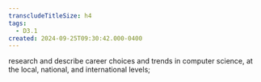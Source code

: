 ```yaml
---
transcludeTitleSize: h4
tags:
  - D3.1
created: 2024-09-25T09:30:42.000-0400
---
```

research and describe career choices and trends in computer science, at the local, national, and international levels;